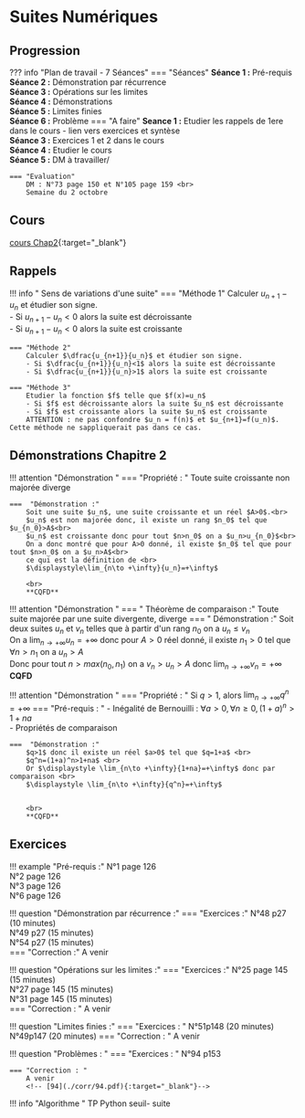 # Suites Numériques

## Progression
??? info "Plan de travail - 7 Séances"
    === "Séances" 
        **Séance 1 :** Pré-requis<br>
        **Séance 2 :** Démonstration par récurrence <br>
        **Séance 3 :** Opérations sur les limites<br>
        **Séance 4 :** Démonstrations <br>
        **Séance 5 :** Limites finies <br>
        **Séance 6 :** Problème
    === "A faire"
        **Seance 1 :** Etudier les rappels de 1ere dans le cours - lien vers exercices et syntèse<br>
        **Séance 3 :** Exercices 1 et 2 dans le cours <br>
        **Séance 4 :** Etudier le cours <br>
        **Séance 5 :** DM à travailler/
    
    === "Evaluation"
        DM : N°73 page 150 et N°105 page 159 <br>
        Semaine du 2 octobre
    
## Cours 
[cours Chap2](./Cours-chap2.pdf){:target="_blank"}

## Rappels

!!! info " Sens de variations d'une suite" 
    === "Méthode 1" 
        Calculer $u_{n+1}-u_n$ et étudier son signe.  
        - Si $u_{n+1}-u_n<0$ alors la suite est décroissante  
        - Si $u_{n+1}-u_n<0$ alors la suite est croissante  
        
    === "Méthode 2" 
        Calculer $\dfrac{u_{n+1}}{u_n}$ et étudier son signe.  
        - Si $\dfrac{u_{n+1}}{u_n}<1$ alors la suite est décroissante  
        - Si $\dfrac{u_{n+1}}{u_n}>1$ alors la suite est croissante  
    
    === "Méthode 3" 
        Etudier la fonction $f$ telle que $f(x)=u_n$  
        - Si $f$ est décroissante alors la suite $u_n$ est décroissante  
        - Si $f$ est croissante alors la suite $u_n$ est croissante  
        ATTENTION : ne pas confondre $u_n = f(n)$ et $u_{n+1}=f(u_n)$. Cette méthode ne sappliquerait pas dans ce cas.
        
## Démonstrations Chapitre 2
!!! attention "Démonstration "
    === "Propriété : "
        Toute suite croissante non majorée diverge

    ===  "Démonstration :"
        Soit une suite $u_n$, une suite croissante et un réel $A>0$.<br>
        $u_n$ est non majorée donc, il existe un rang $n_0$ tel que $u_{n_0}>A$<br>
        $u_n$ est croissante donc pour tout $n>n_0$ on a $u_n>u_{n_0}$<br>
        On a donc montré que pour A>0 donné, il existe $n_0$ tel que pour tout $n>n_0$ on a $u_n>A$<br>
        ce qui est la définition de <br>
        $\displaystyle\lim_{n\to +\infty}{u_n}=+\infty$
        
        <br>
        **CQFD**

!!! attention "Démonstration "
    === " Théorème de comparaison :" 
        Toute suite majorée par une suite divergente, diverge
    === " Démonstration :"
        Soit deux suites $u_n$ et $v_n$ telles que à partir d'un rang $n_0$ on a $u_n\leq v_n$ <br>
        On a $\displaystyle\lim_{n\to +\infty}{u_n}=+\infty$ donc pour $A>0$ réel donné, il existe $n_1>0$ tel que $\forall n>n_1$ on a $u_n>A$<br>
        Donc pour tout $n>max(n_0,n_1)$ on a $v_n>u_n>A$ donc $\displaystyle\lim_{n\to +\infty}{v_n}=+\infty$
        <br>
        **CQFD**
    
!!! attention "Démonstration "
    === "Propriété : "
        Si $q>1$, alors $\displaystyle\lim_{n\to +\infty}{q^n}=+\infty$
    === "Pré-requis : "
        - Inégalité de Bernouilli : $\forall a>0, \forall n\geq 0, (1+a)^n>1+na$ <br>
        - Propriétés de comparaison

    ===  "Démonstration :"
        $q>1$ donc il existe un réel $a>0$ tel que $q=1+a$ <br>
        $q^n=(1+a)^n>1+na$ <br>
        Or $\displaystyle \lim_{n\to +\infty}{1+na}=+\infty$ donc par comparaison <br>
        $\displaystyle \lim_{n\to +\infty}{q^n}=+\infty$ 
    
        
        <br>
        **CQFD**
        


## Exercices 

!!! example "Pré-requis :" 
    N°1 page 126<br>
    N°2 page 126<br>
    N°3 page 126<br>
    N°6 page 126<br>

!!! question "Démonstration par récurrence :"
    === "Exercices :" 
        N°48 p27 (10 minutes)<br>
        N°49 p27 (15 minutes)<br>
        N°54 p27 (15 minutes)<br>
    === "Correction :"
        A venir

!!! question "Opérations sur les limites :"
    === "Exercices :"
        N°25 page 145 (15 minutes) <br>
        N°27 page 145 (15 minutes) <br>
        N°31 page 145 (15 minutes) <br>
    === "Correction : "
        A venir
         <!-- [25-27-31](./corr/25-27-31.pdf){:target="_blank"}-->

!!! question "Limites finies :"
    === "Exercices : "
        N°51p148 (20 minutes)<br>
        N°49p147 (20 minutes)
    === "Correction : "
        A venir
        <!-- [51-49](./corr/51-49.pdf){:target="_blank"}-->

!!! question "Problèmes : "
    === "Exercices : "
        N°94 p153 <br>
        
    === "Correction : "
        A venir
        <!-- [94](./corr/94.pdf){:target="_blank"}-->

!!! info "Algorithme "
    TP Python seuil- suite

